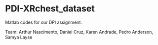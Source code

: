 # PDI-XRchest_dataset
Matlab codes for our DPI assignment.

Team: Arthur Nascimento, Daniel Cruz, Karen Andrade, Pedro Anderson, Samya Layse
